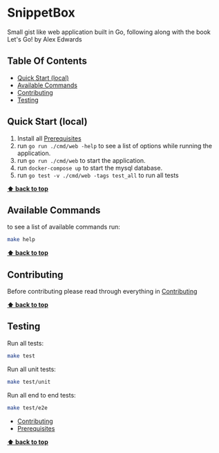 # SnippetBox <!-- omit in toc -->

Small gist like web application built in Go, following along with the book Let's Go! by Alex Edwards

## Table Of Contents<!-- omit in toc -->

- [Quick Start (local)](#quick-start-local)
- [Available Commands](#available-commands)
- [Contributing](#contributing)
- [Testing](#testing)

## Quick Start (local)

1. Install all [Prerequisites](docs/prerequisites.md)
2. run `go run ./cmd/web -help` to see a list of options while running the application.
3. run `go run ./cmd/web` to start the application.
4. run `docker-compose up` to start the mysql database.
5. run `go test -v ./cmd/web -tags test_all` to run all tests

**[⬆ back to top](#table-of-contents)**

## Available Commands

to see a list of available commands run:

```bash
make help
```

**[⬆ back to top](#table-of-contents)**

## Contributing

Before contributing please read through everything in [Contributing](docs/contributing.md)

**[⬆ back to top](#table-of-contents)**

## Testing

Run all tests:

```bash
make test
```

Run all unit tests:

```bash
make test/unit
```

Run all end to end tests:

```bash
make test/e2e
```

- [Contributing](docs/CONTRIBUTING.md)
- [Prerequisites](docs/prerequisites.md)

**[⬆ back to top](#table-of-contents)**
